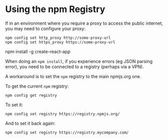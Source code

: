 # Using the npm Registry

If in an environment where you require a proxy to access the public internet, you
may need to configure your proxy:

```
npm config set http_proxy http://some-proxy-url
npm config set https_proxy https://some-proxy-url
```

npm install -g create-react-app

When doing an `npm install`, if you experience errors (eg JSON parsing error), you
need to be connected to a registry (perhaps via a VPN).

A workaround is to set the `npm` registry to the main npmjs.org one.

To get the current `npm` registry:

```
npm config get registry
```

To set it:

```
npm config set registry https://registry.npmjs.org/
```

And to set it back again:

```
npm config set registry https://registry.mycompany.com/
```
